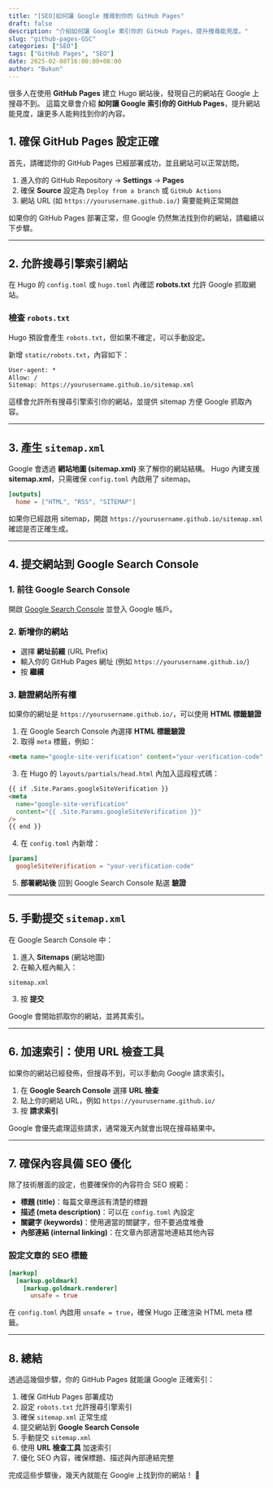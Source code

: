 ```yaml
---
title: "[SEO]如何讓 Google 搜尋到你的 GitHub Pages"
draft: false
description: "介紹如何讓 Google 索引你的 GitHub Pages，提升搜尋能見度。"
slug: "github-pages-GSC"
categories: ["SEO"]
tags: ["GitHub Pages", "SEO"]
date: 2025-02-08T16:00:00+08:00
author: "Bukun"
---
```


很多人在使用 **GitHub Pages** 建立 Hugo 網站後，發現自己的網站在 Google 上搜尋不到。
這篇文章會介紹 **如何讓 Google 索引你的 GitHub Pages**，提升網站能見度，讓更多人能夠找到你的內容。

## 1. 確保 GitHub Pages 設定正確

首先，請確認你的 GitHub Pages 已經部署成功，並且網站可以正常訪問。

1. 進入你的 GitHub Repository → **Settings** → **Pages**
2. 確保 **Source** 設定為 `Deploy from a branch` 或 `GitHub Actions`
3. 網站 URL (如 `https://yourusername.github.io/`) 需要能夠正常開啟

如果你的 GitHub Pages 部署正常，但 Google 仍然無法找到你的網站，請繼續以下步驟。

---

## 2. 允許搜尋引擎索引網站

在 Hugo 的 `config.toml` 或 `hugo.toml` 內確認 **robots.txt** 允許 Google 抓取網站。

### **檢查 `robots.txt`**

Hugo 預設會產生 `robots.txt`，但如果不確定，可以手動設定。

新增 `static/robots.txt`，內容如下：

```txt
User-agent: *
Allow: /
Sitemap: https://yourusername.github.io/sitemap.xml
```

這樣會允許所有搜尋引擎索引你的網站，並提供 sitemap 方便 Google 抓取內容。

---

## 3. 產生 `sitemap.xml`

Google 會透過 **網站地圖 (sitemap.xml)** 來了解你的網站結構。
Hugo 內建支援 **sitemap.xml**，只需確保 `config.toml` 內啟用了 sitemap。

```toml
[outputs]
  home = ["HTML", "RSS", "SITEMAP"]
```

如果你已經啟用 sitemap，開啟 `https://yourusername.github.io/sitemap.xml` 確認是否正確生成。

---

## 4. 提交網站到 Google Search Console

### **1. 前往 Google Search Console**

開啟 [Google Search Console](https://search.google.com/search-console/) 並登入 Google 帳戶。

### **2. 新增你的網站**

- 選擇 **網址前綴** (URL Prefix)
- 輸入你的 GitHub Pages 網址 (例如 `https://yourusername.github.io/`)
- 按 **繼續**

### **3. 驗證網站所有權**

如果你的網址是 `https://yourusername.github.io/`，可以使用 **HTML 標籤驗證**

1. 在 Google Search Console 內選擇 **HTML 標籤驗證**
2. 取得 `meta` 標籤，例如：

```html
<meta name="google-site-verification" content="your-verification-code" />
```

3. 在 Hugo 的 `layouts/partials/head.html` 內加入這段程式碼：

```html
{{ if .Site.Params.googleSiteVerification }}
<meta
  name="google-site-verification"
  content="{{ .Site.Params.googleSiteVerification }}"
/>
{{ end }}
```

4. 在 `config.toml` 內新增：

```toml
[params]
  googleSiteVerification = "your-verification-code"
```

5. **部署網站後** 回到 Google Search Console 點選 **驗證**

---

## 5. 手動提交 `sitemap.xml`

在 Google Search Console 中：

1. 進入 **Sitemaps** (網站地圖)
2. 在輸入框內輸入：

```
sitemap.xml
```

3. 按 **提交**

Google 會開始抓取你的網站，並將其索引。

---

## 6. 加速索引：使用 URL 檢查工具

如果你的網站已經發佈，但搜尋不到，可以手動向 Google 請求索引。

1. 在 **Google Search Console** 選擇 **URL 檢查**
2. 貼上你的網站 URL，例如 `https://yourusername.github.io/`
3. 按 **請求索引**

Google 會優先處理這些請求，通常幾天內就會出現在搜尋結果中。

---

## 7. 確保內容具備 SEO 優化

除了技術層面的設定，也要確保你的內容符合 SEO 規範：

- **標題 (title)**：每篇文章應該有清楚的標題
- **描述 (meta description)**：可以在 `config.toml` 內設定
- **關鍵字 (keywords)**：使用適當的關鍵字，但不要過度堆疊
- **內部連結 (internal linking)**：在文章內部適當地連結其他內容

### **設定文章的 SEO 標籤**

```toml
[markup]
  [markup.goldmark]
    [markup.goldmark.renderer]
      unsafe = true
```

在 `config.toml` 內啟用 `unsafe = true`，確保 Hugo 正確渲染 HTML meta 標籤。

---

## 8. 總結

透過這幾個步驟，你的 GitHub Pages 就能讓 Google 正確索引：

1. 確保 GitHub Pages 部署成功
2. 設定 `robots.txt` 允許搜尋引擎索引
3. 確保 `sitemap.xml` 正常生成
4. 提交網站到 **Google Search Console**
5. 手動提交 `sitemap.xml`
6. 使用 **URL 檢查工具** 加速索引
7. 優化 SEO 內容，確保標題、描述與內部連結完整

完成這些步驟後，幾天內就能在 Google 上找到你的網站！ 🚀
